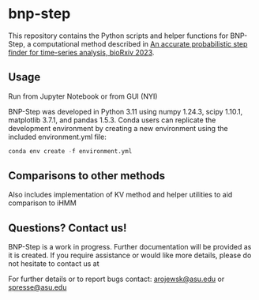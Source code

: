 # bnp-step

This repository contains the Python scripts and helper functions for BNP-Step, a computational method described in [An accurate probabilistic step finder for time-series analysis, bioRxiv 2023](https://www.biorxiv.org/content/10.1101/2023.09.19.558535v1).

## Usage

Run from Jupyter Notebook or from GUI (NYI)

BNP-Step was developed in Python 3.11 using numpy 1.24.3, scipy 1.10.1, matplotlib 3.7.1, and pandas 1.5.3. Conda users can replicate the development environment by creating a new environment using the included environment.yml file:

```python
conda env create -f environment.yml
```

## Comparisons to other methods

Also includes implementation of KV method and helper utilities to aid comparison to iHMM

## Questions? Contact us!

BNP-Step is a work in progress. Further documentation will be provided as it is created. If you require assistance or would like more details, please do not hesitate to contact us at

For further details or to report bugs contact: arojewsk@asu.edu or spresse@asu.edu
